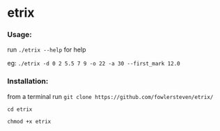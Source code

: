 # etrix

### Usage:

run `./etrix --help` for help

eg: `./etrix -d 0 2 5.5 7 9 -o 22 -a 30 --first_mark 12.0`

### Installation:

from a terminal run `git clone https://github.com/fowlersteven/etrix/` 

`cd etrix`

`chmod +x etrix`
